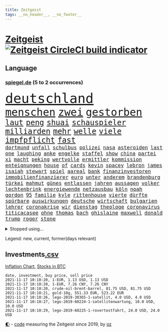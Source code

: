 ```yaml
---
title: Zeitgeist
tags: __no_header__, __no_footer__
---
```


# [Zeitgeist](https://oliz.io/zeitgeist/) [![Zeitgeist CircleCI build indicator](https://circleci.com/gh/ooz/zeitgeist.svg?style=shield)](https://circleci.com/gh/ooz/zeitgeist)

## Language

<h3><a href="https://www.spiegel.de" target="_blank">spiegel.de</a> (5 to 2 occurrences)</h3>
<p style="font-family:monospace">
<span style="font-size:32pt"><a href="news_links.html#deutschland" class="current">deutschland</a></span>
<br>
<span style="font-size:25pt"><a href="news_links.html#menschen" class="current">menschen</a></span>
<span style="font-size:25pt"><a href="news_links.html#zwei" class="current">zwei</a></span>
<span style="font-size:25pt"><a href="news_links.html#gestorben" class="current">gestorben</a></span>
<br>
<span style="font-size:18pt"><a href="news_links.html#laut" class="current">laut</a></span>
<span style="font-size:18pt"><a href="news_links.html#peng" class="new">peng</a></span>
<span style="font-size:18pt"><a href="news_links.html#shuai" class="new">shuai</a></span>
<span style="font-size:18pt"><a href="news_links.html#schauspieler" class="current">schauspieler</a></span>
<span style="font-size:18pt"><a href="news_links.html#milliarden" class="current">milliarden</a></span>
<span style="font-size:18pt"><a href="news_links.html#mehr" class="current">mehr</a></span>
<span style="font-size:18pt"><a href="news_links.html#welle" class="current">welle</a></span>
<span style="font-size:18pt"><a href="news_links.html#viele" class="current">viele</a></span>
<span style="font-size:18pt"><a href="news_links.html#impfpflicht" class="current">impfpflicht</a></span>
<span style="font-size:18pt"><a href="news_links.html#fast" class="current">fast</a></span>
<br>
<span style="font-size:12pt"><a href="news_links.html#dortmund" class="current">dortmund</a></span>
<span style="font-size:12pt"><a href="news_links.html#unfall" class="current">unfall</a></span>
<span style="font-size:12pt"><a href="news_links.html#schulbus" class="new">schulbus</a></span>
<span style="font-size:12pt"><a href="news_links.html#polizei" class="current">polizei</a></span>
<span style="font-size:12pt"><a href="news_links.html#nasa" class="current">nasa</a></span>
<span style="font-size:12pt"><a href="news_links.html#asteroiden" class="current">asteroiden</a></span>
<span style="font-size:12pt"><a href="news_links.html#last" class="current">last</a></span>
<span style="font-size:12pt"><a href="news_links.html#one" class="current">one</a></span>
<span style="font-size:12pt"><a href="news_links.html#laughing" class="current">laughing</a></span>
<span style="font-size:12pt"><a href="news_links.html#anke" class="new">anke</a></span>
<span style="font-size:12pt"><a href="news_links.html#engelke" class="new">engelke</a></span>
<span style="font-size:12pt"><a href="news_links.html#staffel" class="current">staffel</a></span>
<span style="font-size:12pt"><a href="news_links.html#show" class="current">show</a></span>
<span style="font-size:12pt"><a href="news_links.html#china" class="current">china</a></span>
<span style="font-size:12pt"><a href="news_links.html#partei" class="current">partei</a></span>
<span style="font-size:12pt"><a href="news_links.html#xi" class="current">xi</a></span>
<span style="font-size:12pt"><a href="news_links.html#macht" class="current">macht</a></span>
<span style="font-size:12pt"><a href="news_links.html#peking" class="current">peking</a></span>
<span style="font-size:12pt"><a href="news_links.html#wertvolle" class="new">wertvolle</a></span>
<span style="font-size:12pt"><a href="news_links.html#ermittler" class="current">ermittler</a></span>
<span style="font-size:12pt"><a href="news_links.html#kommission" class="current">kommission</a></span>
<span style="font-size:12pt"><a href="news_links.html#enteignungen" class="current">enteignungen</a></span>
<span style="font-size:12pt"><a href="news_links.html#house" class="current">house</a></span>
<span style="font-size:12pt"><a href="news_links.html#of" class="current">of</a></span>
<span style="font-size:12pt"><a href="news_links.html#cards" class="new">cards</a></span>
<span style="font-size:12pt"><a href="news_links.html#kevin" class="current">kevin</a></span>
<span style="font-size:12pt"><a href="news_links.html#spacey" class="new">spacey</a></span>
<span style="font-size:12pt"><a href="news_links.html#lebron" class="current">lebron</a></span>
<span style="font-size:12pt"><a href="news_links.html#james" class="current">james</a></span>
<span style="font-size:12pt"><a href="news_links.html#isaiah" class="new">isaiah</a></span>
<span style="font-size:12pt"><a href="news_links.html#stewart" class="current">stewart</a></span>
<span style="font-size:12pt"><a href="news_links.html#spiel" class="current">spiel</a></span>
<span style="font-size:12pt"><a href="news_links.html#aareal" class="new">aareal</a></span>
<span style="font-size:12pt"><a href="news_links.html#bank" class="current">bank</a></span>
<span style="font-size:12pt"><a href="news_links.html#finanzinvestoren" class="new">finanzinvestoren</a></span>
<span style="font-size:12pt"><a href="news_links.html#immobilienfinanzierer" class="new">immobilienfinanzierer</a></span>
<span style="font-size:12pt"><a href="news_links.html#euro" class="current">euro</a></span>
<span style="font-size:12pt"><a href="news_links.html#unter" class="current">unter</a></span>
<span style="font-size:12pt"><a href="news_links.html#anderem" class="current">anderem</a></span>
<span style="font-size:12pt"><a href="news_links.html#brandenburg" class="current">brandenburg</a></span>
<span style="font-size:12pt"><a href="news_links.html#türkei" class="current">türkei</a></span>
<span style="font-size:12pt"><a href="news_links.html#mahmut" class="new">mahmut</a></span>
<span style="font-size:12pt"><a href="news_links.html#günes" class="current">günes</a></span>
<span style="font-size:12pt"><a href="news_links.html#entlassen" class="current">entlassen</a></span>
<span style="font-size:12pt"><a href="news_links.html#jahren" class="current">jahren</a></span>
<span style="font-size:12pt"><a href="news_links.html#aussagen" class="current">aussagen</a></span>
<span style="font-size:12pt"><a href="news_links.html#volker" class="current">volker</a></span>
<span style="font-size:12pt"><a href="news_links.html#lechtenbrink" class="new">lechtenbrink</a></span>
<span style="font-size:12pt"><a href="news_links.html#energiewende" class="current">energiewende</a></span>
<span style="font-size:12pt"><a href="news_links.html#netzausbau" class="new">netzausbau</a></span>
<span style="font-size:12pt"><a href="news_links.html#köln" class="current">köln</a></span>
<span style="font-size:12pt"><a href="news_links.html#noah" class="new">noah</a></span>
<span style="font-size:12pt"><a href="news_links.html#gordon" class="current">gordon</a></span>
<span style="font-size:12pt"><a href="news_links.html#95" class="current">95</a></span>
<span style="font-size:12pt"><a href="news_links.html#familie" class="current">familie</a></span>
<span style="font-size:12pt"><a href="news_links.html#kyle" class="current">kyle</a></span>
<span style="font-size:12pt"><a href="news_links.html#rittenhouse" class="new">rittenhouse</a></span>
<span style="font-size:12pt"><a href="news_links.html#vierte" class="current">vierte</a></span>
<span style="font-size:12pt"><a href="news_links.html#dürfte" class="current">dürfte</a></span>
<span style="font-size:12pt"><a href="news_links.html#spürbare" class="current">spürbare</a></span>
<span style="font-size:12pt"><a href="news_links.html#auswirkungen" class="current">auswirkungen</a></span>
<span style="font-size:12pt"><a href="news_links.html#deutsche" class="current">deutsche</a></span>
<span style="font-size:12pt"><a href="news_links.html#wirtschaft" class="current">wirtschaft</a></span>
<span style="font-size:12pt"><a href="news_links.html#bulgarien" class="current">bulgarien</a></span>
<span style="font-size:12pt"><a href="news_links.html#lehrer" class="current">lehrer</a></span>
<span style="font-size:12pt"><a href="news_links.html#coronakrise" class="current">coronakrise</a></span>
<span style="font-size:12pt"><a href="news_links.html#wir" class="current">wir</a></span>
<span style="font-size:12pt"><a href="news_links.html#dienstag" class="current">dienstag</a></span>
<span style="font-size:12pt"><a href="news_links.html#theologe" class="current">theologe</a></span>
<span style="font-size:12pt"><a href="news_links.html#coronavirus" class="current">coronavirus</a></span>
<span style="font-size:12pt"><a href="news_links.html#titicacasee" class="new">titicacasee</a></span>
<span style="font-size:12pt"><a href="news_links.html#ohne" class="current">ohne</a></span>
<span style="font-size:12pt"><a href="news_links.html#thomas" class="current">thomas</a></span>
<span style="font-size:12pt"><a href="news_links.html#bach" class="new">bach</a></span>
<span style="font-size:12pt"><a href="news_links.html#ghislaine" class="new">ghislaine</a></span>
<span style="font-size:12pt"><a href="news_links.html#maxwell" class="new">maxwell</a></span>
<span style="font-size:12pt"><a href="news_links.html#donald" class="current">donald</a></span>
<span style="font-size:12pt"><a href="news_links.html#trump" class="current">trump</a></span>
<span style="font-size:12pt"><a href="news_links.html#roger" class="current">roger</a></span>
<span style="font-size:12pt"><a href="news_links.html#stone" class="current">stone</a></span>
</p>
<details>
<summary>Stopped using...</summary>
<p class="former" style="font-size:12pt">
ausgebrochen(398) eindrücke(398) timo(398) himmel(397) israelische(397) pakistan(397) coronainfizierte(396) erfahren(396) flüge(396) geschichten(396) her(396) 35(395) beschäftigt(395) kauft(395) summe(395) talent(395) taten(395) einsatzkräfte(394) gründe(394) unabhängigkeit(394) zwingt(394) abgang(393) arm(393) begeistern(393) brauchte(393) coronatest(393) ddr(393) evakuiert(393) fraktionschef(393) gerhard(393) geschützt(393) gezeigt(393) hinweisen(393) rettungsschiff(393) unerwartet(393) and(392) aufmerksamkeit(392) bereitet(392) eindruck(392) libanon(392) nahmen(392) schmeckt(392) suchte(392) verstößen(392) besucht(391) bildung(391) brexit(391) favoriten(391) flüchten(391) fort(391) geschrieben(391) haftstrafe(391) kandidat(391) kapitän(391) namens(391) strafen(391) 44(390) analyse(390) anschuldigungen(390) aufstieg(390) berühmt(390) bewohner(390) fahrzeuge(390) künstler(390) leid(390) mancherorts(390) meinem(390) persönlich(390) scheidet(390) stammen(390) verlässt(390) zentrum(390) amazon(389) big(389) franziska(389) gebaut(389) geholt(389) gewissen(389) giffey(389) herkunft(389) kräftig(389) nahen(389) rechts(389) bezeichnet(388) hubschrauber(388) interessiert(388) mario(388) persönlichen(388) respekt(388) schoss(388) schwangere(388) schweigen(388) verlief(388) abwehr(387) beantragen(387) dominiert(387) dubai(387) erfolgreiche(387) hunderten(387) kalifornien(387) konzernchef(387) legendären(387) lehnen(387) maß(387) stuft(387) veröffentlichte(387) österreichischen(387) erheben(386) erhoben(386) freigestellt(386) gerecht(386) leitung(386) scheiterte(386) schwester(386) sprang(386) spätestens(386) unionsfraktionschef(386) unrecht(386) üben(386) anschließend(385) demonstrationen(385) ehren(385) heißen(385) literatur(385) rekordhoch(385) schwieg(385) usjustizministerium(385) west(385) wofür(385) wurzeln(385) zensur(385) zinsen(385) 34(384) 99(384) käufer(384) langen(384) ringt(384) russell(384) weitergegeben(384) wochenlang(384) wolle(384) erkenntnisse(383) flughäfen(383) format(383) gedreht(383) gelöst(383) hunde(383) mutige(383) selben(383) umstritten(383) andrej(382) bill(382) dreht(382) engagement(382) erschüttert(382) hauses(382) institut(382) konflikte(382) regierungspartei(382) 19jährige(381) aufnahme(381) dominanz(381) erinnern(381) fernen(381) freie(381) geklärt(381) grünheide(381) moskaus(381) rassistischen(381) stärke(381) umsetzen(381) verbreiten(381) 61(380) fauci(380) kleines(380) normalität(380) offensive(380) schönsten(380) stanley(380) verspielt(380) atem(379) besserung(379) dich(379) filmen(379) automobilgeschichte(378) befeuern(378) begeisterten(378) clinton(378) geführt(378) irren(378) verfehlt(378) verschwanden(378) österreicher(378) 11000(377) alice(377) arabische(377) herr(377) loswerden(377) schlimmste(377) lernt(376) modell(376) spotify(376) umfragen(376) 900(375) anja(375) entwickeln(375) genauso(375) nachgewiesen(375) zwischenzeitlich(375) grundgesetz(374) grünenchef(374) ständig(374) uefa(374) virologen(374) aufschwung(373) begeistert(373) erfunden(373) etliche(373) herz(373) jene(373) klassiker(373) überholt(373) aufstellen(372) erdbeben(372) fehlten(372) robin(372) vieles(372) premierministers(371) rose(371) spiegeltitelstory(371) verband(371) zugelassenen(371) enge(370) golden(370) münster(370) schnellste(370) architekt(369) barbara(369) milliardenhöhe(369) vorgegangen(369) konsum(368) tvserie(368) antrag(367) ausgesetzt(367) bruce(367) engpässe(367) jürgen(367) km/h(367) rahmen(367) schneider(367) verklagen(367) 19jähriger(366) kate(366) kunstwerk(366) rasen(366) arminia(365) außerhalb(364) beauftragt(364) boomen(364) bürgerinnen(364) erfährt(363) mülheim(363) vorbereitung(362) wirbel(362) impfstoffe(361) vergangen(361) warfen(361) bundeswehrsoldaten(360) flagge(360) ämter(360) fußballem(359) kapitel(359) nebenbei(359) söhne(358) verheerend(358) katharina(357) klees(357) lachen(357) america(356) dortmunder(355) stört(355) chemikalien(354) schätzen(354) abgeschlossen(352) tuchel(352) smartphones(350) unterbrochen(350) reportage(347) schmerz(347) usbundesstaaten(347) herausforderungen(346) fluss(345) impfdosen(345) kleinkind(345) rodrigo(345) missbrauchskomplex(344) staatsoberhaupt(344) gefecht(343) inhaftierten(343) tschechische(343) ausgetragen(342) beobachtung(342) knacken(341) service(341) bundesverfassungsgerichts(340) palästinenser(340) vergeltung(339) vorlegen(338) divers(337) gesichter(336) topspiel(336) ertrank(333) indiana(333) italienischer(332) klarheit(332) gewusst(331) cdu/csu(330) prozessbeginn(328) krawalle(326) rechter(326) herauszufinden(325) unfällen(324) theoretisch(322) 13jährige(321) 58(318) inhaltlich(316) schärfer(316) solches(315) würzburg(313) grünenpolitikerin(310) hartz(310) leiter(309) spannung(308) hungern(306) wetterdienst(306) seniorin(304) katzen(303) motivation(302) nordosten(301) befanden(300) unterschrift(297) urlaubsinsel(296) knappen(295) gewinne(293) harmlos(293) eingehen(292) adler(290) iv(280) autobauer(279) blaue(276) verschickt(273) abreise(269) bundesweiten(269) taucher(269) oberhaupt(268) radsportler(268) 230(264) gelöscht(263) bewerben(259) bahnverkehr(255) fluggesellschaft(252) kannte(251) großstädten(248) konkreten(248) recherche(248) verstörend(247) abbruch(246) direkten(245) echter(245) rausch(243) übernahm(242) grundrechte(240) premierministerin(237) abbringen(236) abheben(236) bürgerrechtler(236) konservative(235) krimi(235) email(234) schwerin(234) einsätzen(232) szenarien(231) duterte(230) geimpften(229) orte(228) bildzeitung(220) gebeten(218) abgeschnitten(214) rekordtief(214) ermittlungsverfahren(213) lieder(212) paralympics(211) ausrichten(210) angespült(209) wunde(208) zahlungsmittel(208) asyl(204) verlag(204) mitverantwortlich(203) bergung(202) kanadischen(200) ferdinand(199) 350(198) heldin(198) aufhören(197) regierungstruppen(191) pflegen(187) zufriedener(187) achtung(185) angeschaut(184) simone(183) vereine(183) grünes(182) baerbocks(181) jubel(179) loben(179) 2013(178) japanischen(178) übergriff(178) begraben(177) einheiten(177) hamas(177) halbzeit(176) ungerecht(171) hofmann(169) bond(168) besonderes(166) seltenes(166) pipelines(165) hardliner(164) manta(164) auszusetzen(163) erwarte(163) notenbank(163) palästinensische(163) peinlich(163) 83(162) kriegsende(162) thriller(161) eigner(160) autofahrern(159) engagiert(159) gegend(158) wirkten(157) litten(156) nrwcdu(156) jamie(155) karim(155) vorsicht(155) ängste(155) kluft(154) abrechnung(153) bundesfinanzhof(153) auftaktspiel(152) grönland(152) ruinen(152) videoaufnahmen(151) energieagentur(149) zusammenarbeiten(148) weser(147) pandemien(145) welterfolg(145) erlebnisse(144) spitzen(142) treibstoff(142) zugriff(142) staatspräsidenten(141) benzinpreis(140) cumexskandal(139) end(139) netzwerks(138) scheiterten(138) finder(137) kopfschmerzen(137) sammelt(137) verarbeiten(137) ambitionierte(136) bestseller(136) frühzeitig(135) gesichtserkennung(135) profil(135) zentralbank(135) aktueller(134) ardern(133) erhöhte(133) jacinda(133) längerer(133) neuseelands(133) asylanträge(132) inflationsrate(132) atommüll(131) engländer(131) lebensmitteln(131) rechtsstaatlichkeit(131) vormittag(131) ausrücken(130) notwendig(130) unseres(130) wundert(130) 77jährige(129) erbeutet(129) tankstelle(129) sogleich(127) alarmbereitschaft(126) geschlossenheit(126) giftigen(126) aufregendsten(125) bemängelt(125) pflegte(125) strobl(125) erhöhtes(123) ressort(123) bekennt(122) furcht(122) freute(121) frühestens(121) mauerbau(121) 9(120) rückstau(120) täglichen(120) wesentlich(120) visa(119) anwesen(118) demenz(118) düster(118) neugeborene(118) norwegische(118) senatoren(118) unterrichten(118) ausgabe(117) heim(117) süddeutschland(117) verheerende(117) vorgänge(117) funk(116) verbunden(116) justizstreit(115) klimabericht(115) psychiatrie(115) lukaku(113) romelu(113) usmilitär(113) axel(112) miloš(112) mo(112) zeman(112) gerichtlich(111) missbrauchte(111) stufen(111) alqaida(110) grenzkontrollen(110) symptomen(110) bdi(109) werkstatt(109) zugestimmt(109) übertraf(109) aiwanger(108) sang(108) ätna(108) 1994(107) linkenfraktionschef(107) übte(107) verlassenen(104) waldbrand(104) wunderkind(104) zauber(104) disney(102) raser(102) abschiebungen(101) außergewöhnliche(101) ermordung(101) fällig(101) gedroht(101) löbel(101) medizinischer(101) nikolas(101) ortskräfte(101) selbstkritisch(101) glänzt(100) thiel(100) bär(99) whistleblower(99) augsburger(98) fossilen(98) justizreform(98) basketballer(97) verhaftungen(97) verleger(97) versehen(97) abschiedsbesuch(96) allgemeinwissen(96) klug(96) wdr(96) wissenstest(96) buchen(95) kolumbianische(95) beirut(94) mitgerissen(94) fachen(93) fluten(93) handgreiflich(93) winde(93) amoklauf(92) beliebte(92) bergischen(92) naturschutz(92) regelwerk(92) vertragsverlängerung(92) barley(91) elternkolumne(91) evakuieren(91) finalen(91) kapitolsturm(91) katarina(91) komiker(91) rauch(91) verlorenen(91) überarbeitet(91) 0(90) entzieht(90) körperlichen(90) nachhaltiger(90) schätzt(90) unionsparteien(90) angegangen(89) bereitgestellt(89) bundesbankchef(89) herd(89) jüngster(89) moral(89) weidmann(89) erbitterten(88) kette(88) romy(88) stromschlag(88) syrische(88) tieres(88) zaza(88) 360(87) lasso(87) verbraucherzentrale(87) anschließenden(86) cumexurteil(86) electric(86) fertigte(86) jutta(86) netzwerke(86) vizepräsidentin(86) abzuwälzen(85) garage(85) gibt's(85) handballer(85) handelsverband(85) lautete(85) missbrauchsvorwürfe(85) produktionen(85) supermarktregale(85) zutritt(85) beschimpfungen(84) kisten(84) spencer(84) supermärkte(84) ch(83) sektor(83) verbinden(83) dutertes(82) killer(82) nbaprofi(82) smartphoneindustrie(82) stonehenge(82) verkehrt(82) wetzlar(82) wohnmobil(82) 1964(81) abitur(81) angemeldet(81) eswatini(81) fußgänger(81) mswati(81) nazizeit(81) swasiland(81) unterdurchschnittlich(81) verstoßes(81) zivile(81) brillieren(80) böen(80) fürdie(80) rückkehrer(80) selbstbewusst(80) seltenheit(80) usstars(80) ächzt(80) angepackt(79) befürchtete(79) fahrerinnen(79) hochrangiges(79) schuhe(79) umweltfreundlicher(79) verhängten(79) bewohnte(78) kräftiger(78) langes(78) schwesterparteien(78) sowjetrepublik(78) camping(77) gültig(77) konzertfilm(77) langweilig(77) marathon(77) mutterkonzerns(77) rätselhafte(77) soul(77) 'ndrangheta(76) bankenaufseher(76) einlegen(76) kandahar(76) klimaministerium(76) marsalek(76) tester(76) usstaaten(76) ächzen(76) prekäre(75) weltklimarats(75) erschien(74) gunst(74) körperliche(74) nachbarstaaten(74) verlagschef(74) raucher(73) human(72) jagger(72) lenken(72) reese(72) rights(72) siegfried(72) unbequeme(72) watch(72) witherspoon(72) aniston(71) antje(71) betreffen(71) billigen(71) einbringen(71) gestein(71) note(71) passagierzahlen(71) zurückgegeben(71) beschleunigung(70) fanexpertinnen(70) früherem(70) gärtnern(70) kunduz(70) morawiecki(70) parkplätze(70) rützel(70) werken(70) z(70) anlage(69) fiat(69) hansjoachim(69) regierte(69) verspürt(69) eugeldern(68) grenzregime(68) kusama(68) veruntreut(68) yayoi(68) ökologischen(68) 650000(67) tödlichste(67) desolaten(66) drehte(66) einspruch(66) landwirte(66) terrorverdacht(66) bbckorrespondentin(65) erklärten(65) hilferufe(65) kran(65) nacken(65) rainsford(65) relativ(65) spaziergang(65) wahlrecht(65) weitverbreitete(65) bobic(64) geleakter(64) kult(64) labour(64) ligaspiel(64) resultat(64) satte(64) taifun(64) düpiert(63) elena(63) elvis(63) niedergeschlagen(63) polizeiwache(63) presley(63) söhnen(63) versuchter(63) zwölfjähriger(63) geschwindigkeiten(62) juristisches(62) ergeben(61) faktoren(61) katastrophaler(61) kompakte(61) springer(61) verzeichnen(61) zelten(61) fühlten(60) komplizierte(60) kooperieren(60) kreta(60) wasserversorgung(60) artenvielfalt(59) manfred(59) müttern(59) starstürmer(59) uskünstler(59) wiedergeburt(59) bebte(58) craig(58) enthauptet(58) klimawende(58) klopp(58) liverpools(58) rosen(58) umgerechnet(58) uneingeschränkt(58) bands(57) kirk(57) mastercard(57) staatsbesuch(57) berufliches(56) böse(56) privathaushalte(56) verletzungspause(56) 36jähriger(55) beleben(55) buchpreis(55) geordnete(55) hamid(55) predigt(55) samira(55) schlagzeuger(55) delivery(54) forever(54) gefährde(54) heimspiel(54) hero(54) immobilien(54) lkwfahrern(54) pantherfortsetzung(54) preiserhöhungen(54) universität(54) wakanda(54) wirbelsturm(54) anhörung(53) drummer(53) linkedin(53) nuklear(53) oper(53) vegan(53) behinderungen(52) betriebenen(52) exakt(52) grenzbeamte(52) investiert(52) ließe(52) male(52) zurückhaltung(52) ägäis(52) bisweilen(51) architekten(50) defekten(50) erpressung(50) fredi(50) medienhäuser(50) standard(50) 73(49) balloon(49) erneuerbarer(49) gleichen(49) heidenheim(49) werner(49) erfreut(48) jasmina(48) kampfabstimmung(48) kuhnke(48) millionenbußgeld(48) hang(47) rotlichtviertel(47) rücktrittsforderungen(47) schwachstellen(47) guide(46) kzgedenkstätte(46) stach(46) state(46) wiesen(46) angehören(45) lahmt(45) natascha(45) rosenheim(45) saudischen(45) teamkollegin(45) zusage(45) abbau(44) adeyemi(44) dringender(44) spdvorsitzende(44) sportwagen(44) vergessenheit(44) verhütungsmittel(44) überschaubare(44) fressen(43) genfer(43) schott(43) 1138(42) gewölbe(42) kinderinterview(42) verlorene(42) bundestagswahlen(41) grenzregion(41) haqqani(41) innovationen(41) mitteilt(41) protests(41) rauchen(41) royals(41) sirajuddin(41) spielabbruch(41) vormonat(41) wmkonkurrenten(41) angeschlossen(40) digitales(40) rochen(40) worum(40) brooklyn(39) championsleaguespiel(39) exklusiven(39) geheim(39) geständnis(39) herzschlaggesetz(39) hoffnungsträger(39) nahenden(39) vertieft(39) 81jähriger(38) auszugehen(38) finanzbeamter(38) lösungen(38) rotgrünroten(38) routine(38) räumung(38) tierschutzgesetz(38) 19jährigen(37) entführte(37) indopazifik(37) straftaten(37) fischers(36) grippe(36) klargestellt(36) papiermangel(36) saudiarabiens(36) siedlung(36) tuberkulose(36) bombenanschlag(35) bundesligatopspiel(35) lazio(35) leslie(35) militärischer(35) wettrüsten(35) zuflucht(35) geschlechter(34) menschlichen(34) pakete(34) söldnertruppe(34) 81jährige(33) beben(33) mehrfamilienhaus(32) wiens(32) gefälschtem(31) gesuche(31) komplott(31) mitmischen(31) pflichten(31) politikbetrieb(31) solidarisch(31) sparte(31) ableger(30) bekräftigt(30) erklärungen(30) euländern(30) feministisch(30) inhalt(30) kursieren(30) lächerlich(30) mittelfinger(30) vermitteln(30) weltraumtourismus(30) abstinent(29) babiš(29) freihandelsabkommen(29) interviewen(29) türsteher(29) bahnmitarbeiter(28) durchgefallen(28) rätselt(28) sexleben(28) syrers(28) wehrlos(28) bestehenden(27) 96jährige(26) deutschlandweit(26) nachfolgern(26) zugausfällen(26) batman(25) blödsinn(25) engem(25) englisch(25) richtern(25) weißes(25) wählten(25) erstellen(24) falschinformationen(24) gasmarkt(24) hadern(24) joy(24) zentralen(24) erneuerung(23) faszinierend(23) mächtig(23) unangenehmen(23) beratungen(22) angesprochen(21) dachau(21) putzplan(21) verbindliche(21) wmrhythmus(21) altstadt(20) beider(20) betrugsvorwürfe(20) drogenkrieg(20) erneuerbaren(20) fernverkehr(20) fluglinie(20) gratuliert(20) grundversorgung(20) irving(20) kyrie(20) migrant(20) tabak(20) traurigkeit(20) weinsberg(20) 78(19) coldplay(19) profiliertesten(19) rucksack(19) steckten(19) wahltag(19) warteschlangen(19) berlinwahl(18) datenleck(18) direkte(18) lieferwagen(18) populisten(18) rückfällig(18) sondierungen(18) spezielle(18) steilvorlage(18) ambitioniert(17) haifa(17) kollaboration(17) raketenabwehr(17) ruhig(17) streich(17) warburg(17) zeitgeist(17) überalterung(17) fanartikel(16) freiewählerchef(16) klimafreundlicher(16) kongo(16) köpi(16) londonerin(16) steuerdeals(16) borchardt(15) erzeugt(15) landeswahlleiterin(15) schlachter(15) sssiggi(15) vermutete(15) billionenschweren(14) diwstudie(14) europapokal(14) hyperschallrakete(14) inhaltliche(14) kläger(14) libanons(14) sondierungsgesprächen(14) streamer(14) vorlage(14) 1974(13) abtreibungsverbot(13) aufträgen(13) cdumachtkampf(13) express(13) filmteam(13) gasversorgung(13) gleichermaßen(13) misshandeln(13) övp(13) 93(12) diskussionskultur(12) entwickler(12) gaspreisen(12) todesopfern(12) 174(11) arbeitskräften(11) davidstern(11) staates(11)
</p>
</details>
<p>Legend: <span class="new">new</span>, <span class="current">current</span>, <span class="former">former(days relevant)</span></p>

## Investments[.csv](investments.csv)

[Inflation Chart](https://inflationchart.com),
[Stocks in BTC](https://stonksinbtc.xyz/)

```
date, investment, buy price, sell price
2021-11-17 10:10:20, 1-EUR, 1.13 USD, 1.13 USD
2021-11-17 10:10:20, 1-EUR, 7.26 CNY, 7.26 CNY
2021-11-17 10:10:20, crude-oil-brent-barrel, 81.75 USD, 81.75 USD
2021-11-17 10:10:21, gold-10g, 551.33 EUR, 523.22 EUR
2021-11-17 10:10:26, lego-2019-30365-1-satellit, 4.0 USD, 4.0 USD
2021-11-17 10:10:27, lego-2019-60224-1-satellitenwartung, 10.0 USD, 10.0 USD
2021-11-17 10:10:29, lego-2019-60225-1-rovertestfahrt, 24.0 USD, 24.0 USD
```

<footer>
<a href="javascript:toggleTheme()" class="nav">🌓</a>
- <a href="https://github.com/ooz/zeitgeist">code</a> measuring the Zeitgeist since 2019, by <a href="https://oliz.io">oz</a>
</footer>
